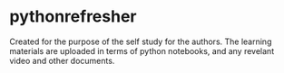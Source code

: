 # pythonrefresher
Created for the purpose of the self study for the authors. 
The learning materials are uploaded in terms of python notebooks, and any revelant video and other documents.
